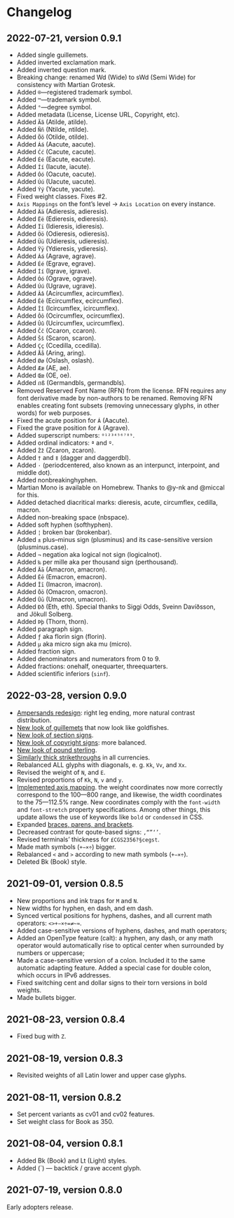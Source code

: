 # Changelog

## 2022-07-21, version 0.9.1

- Added single guillemets.
- Added inverted exclamation mark.
- Added inverted question mark.
- Breaking change: renamed Wd (Wide) to sWd (Semi Wide) for consistency with Martian Grotesk.
- Added `®`—registered trademark symbol.
- Added `™`—trademark symbol.
- Added `°`—degree symbol.
- Added metadata (License, License URL, Copyright, etc).
- Added `Ãã` (Atilde, atilde).
- Added `Ññ` (Ntilde, ntilde).
- Added `Õõ` (Otilde, otilde).
- Added `Áá` (Aacute, aacute).
- Added `Ćć` (Cacute, cacute).
- Added `Éé` (Eacute, eacute).
- Added `Íí` (Iacute, iacute).
- Added `Óó` (Oacute, oacute).
- Added `Úú` (Uacute, uacute).
- Added `Ýý` (Yacute, yacute).
- Fixed weight classes. Fixes #2.
- `Axis Mappings` on the font’s level → `Axis Location` on every instance.
- Added `Ää` (Adieresis, adieresis).
- Added `Ëë` (Edieresis, edieresis).
- Added `Ïï` (Idieresis, idieresis).
- Added `Öö` (Odieresis, odieresis).
- Added `Üü` (Udieresis, udieresis).
- Added `Ÿÿ` (Ydieresis, ydieresis).
- Added `Áá` (Agrave, agrave).
- Added `Éé` (Egrave, egrave).
- Added `Íí` (Igrave, igrave).
- Added `Óó` (Ograve, ograve).
- Added `Úú` (Ugrave, ugrave).
- Added `Ââ` (Acircumflex, acircumflex).
- Added `Êê` (Ecircumflex, ecircumflex).
- Added `Îî` (Icircumflex, icircumflex).
- Added `Ôô` (Ocircumflex, ocircumflex).
- Added `Ûû` (Ucircumflex, ucircumflex).
- Added `Čč` (Ccaron, ccaron).
- Added `Šš` (Scaron, scaron).
- Added `Çç` (Ccedilla, ccedilla).
- Added `Åå` (Aring, aring).
- Added `Øø` (Oslash, oslash).
- Added `Ææ` (AE, ae).
- Added `Œœ` (OE, oe).
- Added `ẞß` (Germandbls, germandbls).
- Removed Reserved Font Name (RFN) from the license. RFN requires any font derivative made by non-authors to be renamed. Removing RFN enables creating font subsets (removing unnecessary glyphs, in other words) for web purposes.
- Fixed the acute position for `Á` (Aacute).
- Fixed the grave position for `À` (Agrave).
- Added superscript numbers: `⁰¹²³⁴⁵⁶⁷⁸⁹`.
- Added ordinal indicators: `ª` and `º`.
- Added `Žž` (Zcaron, zcaron).
- Added `†` and `‡` (dagger and daggerdbl).
- Added `·` (periodcentered, also known as an interpunct, interpoint, and middle dot).
- Added nonbreakinghyphen.
- Martian Mono is available on Homebrew. Thanks to @y-nk and @miccal for this.
- Added detached diacritical marks: dieresis, acute, circumflex, cedilla, macron.
- Added non-breaking space (nbspace).
- Added soft hyphen (softhyphen).
- Added `¦` broken bar (brokenbar).
- Added `±` plus–minus sign (plusminus) and its case-sensitive version (plusminus.case).
- Added `¬` negation aka logical not sign (logicalnot).
- Added `‰` per mille aka per thousand sign (perthousand).
- Added `Āā` (Amacron, amacron).
- Added `Ēē` (Emacron, emacron).
- Added `Īī` (Imacron, imacron).
- Added `Ōō` (Omacron, omacron).
- Added `Ūū` (Umacron, umacron).
- Added `Ðð` (Eth, eth).  Special thanks to Siggi Odds, Sveinn Davíðsson, and Jökull Solberg.
- Added `Þþ` (Thorn, thorn).
- Added paragraph sign.
- Added `ƒ` aka florin sign (florin).
- Added `μ` aka micro sign aka mu (micro).
- Added fraction sign.
- Added denominators and numerators from 0 to 9.
- Added fractions: onehalf, onequarter, threequarters.
- Added scientific inferiors (`sinf`).

## 2022-03-28, version 0.9.0

- [Ampersands redesign](https://twitter.com/romanshamin_en/status/1477687473669091328): right leg ending, more natural contrast distribution.
- [New look of guillemets](https://twitter.com/romanshamin_en/status/1478044084782735367) that now look like goldfishes.
- [New look of section signs](https://twitter.com/romanshamin_en/status/1479523955081945089).
- [New look of copyright signs](https://twitter.com/romanshamin_en/status/1479884106410479623): more balanced.
- [New look of pound sterling](https://twitter.com/romanshamin_en/status/1480600396330643456).
- [Similarly thick strikethroughs](https://twitter.com/romanshamin_en/status/1480982576840187904) in all currencies.
- Rebalanced ALL glyphs with diagonals, e. g. `Kk`, `Vv`, and `Xx`.
- Revised the weight of `N`, and `E`.
- Revised proportions of `Kk`, `N`, `v` and `y`.
- [Implemented axis mapping](https://twitter.com/romanshamin_en/status/1489629883789713412). the weight coordinates now more correctly correspond to the 100—800 range, and likewise, the width coordinates to the 75—112.5% range. New coordinates comply with the `font-width` and `font-stretch` property specifications. Among other things, this update allows the use of keywords like `bold` or `condensed` in CSS.
- Expanded [braces, parens, and brackets](https://twitter.com/romanshamin_en/status/1489371033706668034).
- Decreased contrast for qoute-based signs: `,“”‘’`.
- Revised terminals’ thickness for `£CGS2356?§cegst`.
- Made math symbols (`+−×÷`) bigger.
- Rebalanced `<` and `>` according to new math symbols (`+−×÷`).
- Deleted Bk (Book) style.

## 2021-09-01, version 0.8.5

- New proportions and ink traps for `M` and `N`.
- New widths for hyphen, en dash, and em dash.
- Synced vertical positions for hyphens, dashes, and all current math operators: `<>+−×÷=≠~≈`.
- Added case-sensitive versions of hyphens, dashes, and math operators;
- Added an OpenType feature (calt): a hyphen, any dash, or any math operator would automatically rise to optical center when surrounded by numbers or uppercase;
- Made a case-sensitive version of a colon. Included it to the same automatic adapting feature. Added a special case for double colon, which occurs in  IPv6 addresses.
- Fixed switching cent and dollar signs to their torn versions in bold weights.
- Made bullets bigger.

## 2021-08-23, version 0.8.4

- Fixed bug with `Z`.

## 2021-08-19, version 0.8.3

- Revisited weights of all Latin lower and upper case glyphs.

## 2021-08-11, version 0.8.2

- Set percent variants as cv01 and cv02 features.
- Set weight class for Book as 350.


## 2021-08-04, version 0.8.1

- Added Bk (Book) and Lt (Light) styles.
- Added (`) — backtick / grave accent glyph.


## 2021-07-19, version 0.8.0

Early adopters release.